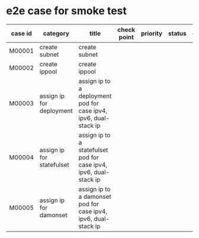 # e2e case for smoke test

| case id | category  | title | check point      | priority | status | other |
|---------|-----------|-------|------------------|----------|--------|-------|
| M00001  | create subnet | create subnet   |    |        |    |       |
| M00002  | create ippool | create ippool   |    |        |    |       |
| M00003  | assign ip for deployment | assign ip to a deployment pod for case ipv4, ipv6, dual-stack ip  | | | | |
| M00004  | assign ip for statefulset | assign ip to a statefulset pod for case ipv4, ipv6, dual-stack ip  | | | | |
| M00005  | assign ip for damonset | assign ip to a damonset pod for case ipv4, ipv6, dual-stack ip  | | | | |